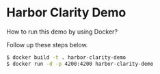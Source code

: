 # Harbor Clarity Demo
How to run this demo by using Docker?

Follow up these steps below.

```sh
$ docker build -t . harbor-clarity-demo
$ docker run -d -p 4200:4200 harbor-clarity-demo
```
